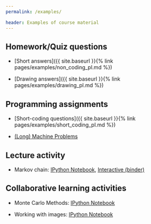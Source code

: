 ```yaml
---
permalink: /examples/

header: Examples of course material
---
```



## Homework/Quiz questions

- [Short answers]({{ site.baseurl }}{% link pages/examples/non_coding_pl.md %})

- [Drawing answers]({{ site.baseurl }}{% link pages/examples/drawing_pl.md %})

## Programming assignments


- [Short-coding questions]({{ site.baseurl }}{% link pages/examples/short_coding_pl.md %})

- <a href="{{ site.baseurl }}/pages/examples/MP_truss.pdf" target="blank">(Long) Machine Problems</a>

## Lecture activity

- Markov chain: <a href="{{ site.baseurl }}/pages/examples/CA5-Markov-chains-student.html" target="blank">IPython Notebook</a>, <a href="https://mybinder.org/v2/gh/cs357/demos-cs357/master?filepath=/CA5-markov/CA5-Markov-chains-student.ipynb" target="blank">Interactive (binder)</a>

## Collaborative learning activities

- Monte Carlo Methods: <a href="{{ site.baseurl }}/pages/examples/Monte-Carlo-Methods-student.html" target="blank">IPython Notebook</a>

- Working with images: <a href="{{ site.baseurl }}/pages/examples/Week6-student.html" target="blank">IPython Notebook</a>
